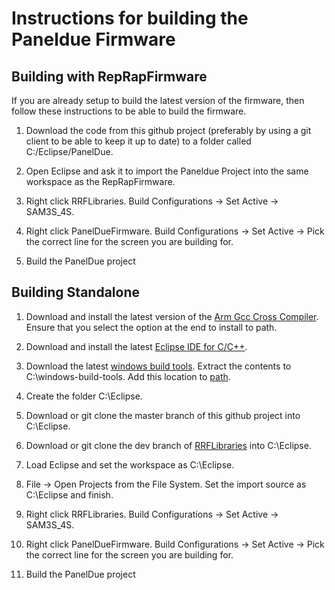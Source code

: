 # Instructions for building the Paneldue Firmware

## Building with RepRapFirmware

If you are already setup to build the latest version of the firmware, then follow these instructions to be able to build the firmware.

1. Download the code from this github project (preferably by using a git client to be able to keep it up to date) to a folder called C:/Eclipse/PanelDue.

2. Open Eclipse and ask it to import the Paneldue Project into the same workspace as the RepRapFirmware.

3. Right click RRFLibraries. Build Configurations -> Set Active -> SAM3S_4S.  

4. Right click PanelDueFirmware. Build Configurations -> Set Active -> Pick the correct line for the screen you are building for.  

5. Build the PanelDue project

## Building Standalone

1. Download and install the latest version of the [Arm Gcc Cross Compiler](https://developer.arm.com/tools-and-software/open-source-software/developer-tools/gnu-toolchain/gnu-rm/downloads). Ensure that you select the option at the end to install to path.

2. Download and install the latest [Eclipse IDE for C/C++](https://www.eclipse.org/downloads/packages/installer).

3. Download the latest [windows build tools](https://github.com/xpack-dev-tools/windows-build-tools-xpack/releases/). Extract the contents to C:\windows-build-tools. Add this location to [path](https://docs.alfresco.com/4.2/tasks/fot-addpath.html).  

4. Create the folder C:\Eclipse.  

5. Download or git clone the master branch of this github project into C:\Eclipse.  

6. Download or git clone the dev branch of [RRFLibraries](https://github.com/Duet3D/RRFLibraries) into C:\Eclipse.  

7. Load Eclipse and set the workspace as C:\Eclipse.  

8. File -> Open Projects from the File System. Set the import source as C:\Eclipse and finish.  

9. Right click RRFLibraries. Build Configurations -> Set Active -> SAM3S_4S.  

10. Right click PanelDueFirmware. Build Configurations -> Set Active -> Pick the correct line for the screen you are building for.  

11. Build the PanelDue project